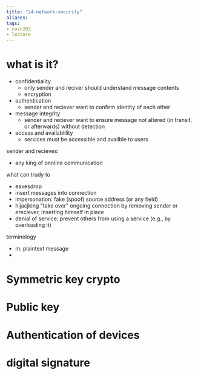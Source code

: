```yaml
---
title: "24-network-security"
aliases: 
tags: 
- cosc203
- lecture
---
```


# what is it?
- confidentiality
	- only sender and reciver should understand message contents
	- encryption
- authentication
	- sender and reciever want to confirm identity of each other
- message integrity
	- sender and reciever want to ensure message not altered (in transit, or afterwards) without detection
- access and availablility
	- services must be accessible and availble to users

sender and recieves:
- any king of onnline communication

what can trudy to
- eavesdrop
- insert messages into connection
- impersonation: fake (spoof) source address (or any field)
- hijacjking "take over" ongoing connection by removing sender or ereciever, inserting himself in place
- denial of service: prevent others from using a service (e.g., by overloading it)

terminology
- m: plaintext message
- 

# Symmetric key crypto

# Public key

# Authentication of devices

# digital signature
